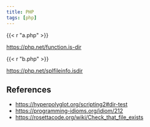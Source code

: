 ```yaml
---
title: PHP
tags: [php]
---
```


{{< r "a.php" >}}

<https://php.net/function.is-dir>

{{< r "b.php" >}}

<https://php.net/splfileinfo.isdir>

## References

- <https://hyperpolyglot.org/scripting2#dir-test>
- <https://programming-idioms.org/idiom/212>
- <https://rosettacode.org/wiki/Check_that_file_exists>
